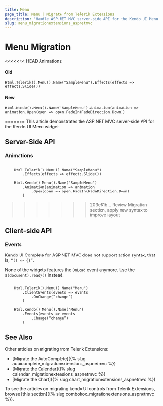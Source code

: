 ```yaml
---
title: Menu
page_title: Menu | Migrate from Telerik Extensions
description: "Handle ASP.NET MVC server-side API for the Kendo UI Menu widget."
slug: menu_migrationextensions_aspnetmvc
---
```


# Menu Migration

<<<<<<< HEAD
Animations:

#### Old

    Html.Telerik().Menu().Name("SampleMenu").Effects(effects => effects.Slide())

#### New

    Html.Kendo().Menu().Name("SampleMenu").Animation(animation => animation.Open(open => open.FadeIn(FadeDirection.Down))
=======
This article demonstrates the ASP.NET MVC server-side API for the Kendo UI Menu widget.

## Server-Side API

### Animations

```tab-Previous

    Html.Telerik().Menu().Name("SampleMenu")
        .Effects(effects => effects.Slide())
```
```tab-Current
    Html.Kendo().Menu().Name("SampleMenu")
        .Animation(animation => animation
            .Open(open => open.FadeIn(FadeDirection.Down)
        )
```
>>>>>>> 203e81b... Review Migration section, apply new syntax to improve layout

## Client-side API

### Events

Kendo UI Complete for ASP.NET MVC does not support action syntax, that is, `“() => {}”`.

None of the widgets features the `OnLoad` event anymore. Use the `$(document).ready()` instead.

```tab-Previous

    Html.Telerik().Menu().Name("Menu")
        .ClientEvents(events => events
            .OnChange(“change”)
        )
```
```tab-Current
    Html.Kendo().Menu().Name("Menu")
        .Events(events => events
            .Change(“change”)
        )
```
## See Also

Other articles on migrating from Telerik Extensions:

* [Migrate the AutoComplete]({% slug autocomplete_migrationextensions_aspnetmvc %})
* [Migrate the Calendar]({% slug calendar_migrationextensions_aspnetmvc %})
* [Migrate the Chart]({% slug chart_migrationextensions_aspnetmvc %})

To see the articles on migrating kendo UI controls from Telerik Extensions, browse [this section]({% slug combobox_migrationextensions_aspnetmvc %}).
